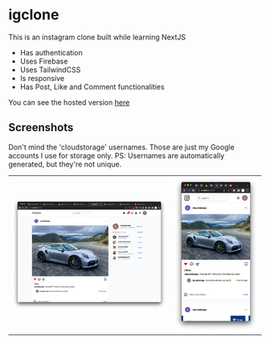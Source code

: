 # igclone
This is an instagram clone built while learning NextJS

- Has authentication
- Uses Firebase
- Uses TailwindCSS
- Is responsive
- Has Post, Like and Comment functionalities

You can see the hosted version <a href="https://igclone-614.vercel.app/">here</a>

## Screenshots
Don't mind the 'cloudstorage' usernames. Those are just my Google accounts I use for storage only. 
PS: Usernames are automatically generated, but they're not unique.

<table>
    <tr>
        <td>
            <img src="screenshot-1.png" alt="desktop screenshot">
        </td>
        <td>
            <img src="screenshot-2.png" alt="mobile screenshot">
        </td>
    </tr>
</table>